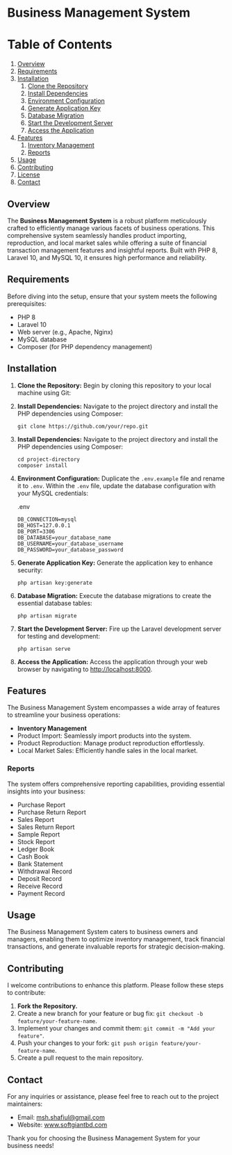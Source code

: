 # Business Management System

# Table of Contents

1. [Overview](#overview)
2. [Requirements](#requirements)
3. [Installation](#installation)
   1. [Clone the Repository](#clone-the-repository)
   2. [Install Dependencies](#install-dependencies)
   3. [Environment Configuration](#environment-configuration)
   4. [Generate Application Key](#generate-application-key)
   5. [Database Migration](#database-migration)
   6. [Start the Development Server](#start-the-development-server)
   7. [Access the Application](#access-the-application)
4. [Features](#features)
   1. [Inventory Management](#inventory-management)
   2. [Reports](#reports)
5. [Usage](#usage)
6. [Contributing](#contributing)
7. [License](#license)
8. [Contact](#contact)

## Overview

The **Business Management System** is a robust platform meticulously crafted to efficiently manage various facets of business operations. This comprehensive system seamlessly handles product importing, reproduction, and local market sales while offering a suite of financial transaction management features and insightful reports. Built with PHP 8, Laravel 10, and MySQL 10, it ensures high performance and reliability.

## Requirements

Before diving into the setup, ensure that your system meets the following prerequisites:

- PHP 8
- Laravel 10
- Web server (e.g., Apache, Nginx)
- MySQL database
- Composer (for PHP dependency management)

## Installation

1. **Clone the Repository:**
   Begin by cloning this repository to your local machine using Git:


2. **Install Dependencies:**
Navigate to the project directory and install the PHP dependencies using Composer:

    ```
    git clone https://github.com/your/repo.git
    ```


2. **Install Dependencies:**
Navigate to the project directory and install the PHP dependencies using Composer:
    ```
    cd project-directory
    composer install
    ```

3. **Environment Configuration:**
Duplicate the `.env.example` file and rename it to `.env`. Within the `.env` file, update the database configuration with your MySQL credentials:

    .env
    ```
    DB_CONNECTION=mysql
    DB_HOST=127.0.0.1
    DB_PORT=3306
    DB_DATABASE=your_database_name
    DB_USERNAME=your_database_username
    DB_PASSWORD=your_database_password
    ```

4. **Generate Application Key:**
Generate the application key to enhance security:
    ```
    php artisan key:generate
    ```

5. **Database Migration:**
Execute the database migrations to create the essential database tables:
    ```
    php artisan migrate
    ```

6. **Start the Development Server:**
Fire up the Laravel development server for testing and development:
    ```
    php artisan serve
    ```

7. **Access the Application:**
Access the application through your web browser by navigating to [http://localhost:8000](http://localhost:8000).

## Features

The Business Management System encompasses a wide array of features to streamline your business operations:

- **Inventory Management**
- Product Import: Seamlessly import products into the system.
- Product Reproduction: Manage product reproduction effortlessly.
- Local Market Sales: Efficiently handle sales in the local market.

### Reports

The system offers comprehensive reporting capabilities, providing essential insights into your business:

- Purchase Report
- Purchase Return Report
- Sales Report
- Sales Return Report
- Sample Report
- Stock Report
- Ledger Book
- Cash Book
- Bank Statement
- Withdrawal Record
- Deposit Record
- Receive Record
- Payment Record

## Usage

The Business Management System caters to business owners and managers, enabling them to optimize inventory management, track financial transactions, and generate invaluable reports for strategic decision-making.

## Contributing

I welcome contributions to enhance this platform. Please follow these steps to contribute:

1. **Fork the Repository.**
2. Create a new branch for your feature or bug fix: `git checkout -b feature/your-feature-name`.
3. Implement your changes and commit them: `git commit -m "Add your feature"`.
4. Push your changes to your fork: `git push origin feature/your-feature-name`.
5. Create a pull request to the main repository.



## Contact

For any inquiries or assistance, please feel free to reach out to the project maintainers:

- Email: msh.shafiul@gmail.com
- Website: www.softgiantbd.com

Thank you for choosing the Business Management System for your business needs!
